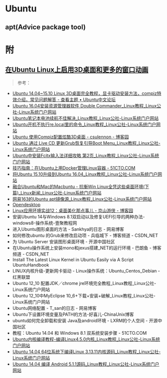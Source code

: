 # Ubuntu 

## apt(Advice package tool)


# 附
## [在Ubuntu Linux上启用3D桌面和更多的窗口动画](在UbuntuLinux上启用3D桌面和更多的窗口动画.md)

> 参考：

+ [Ubuntu 14.04~15.10 Linux 3D桌面完全教程，显卡驱动安装方法，compiz特效介绍，常见问题解答 - 查看主题 • Ubuntu中文论坛](http://forum.ubuntu.org.cn/viewtopic.php?t=140531)
+ [Ubuntu 16.04安装资源管理器软件 Double Commander_Linux教程_Linux公社-Linux系统门户网站](http://www.linuxidc.com/Linux/2016-04/130192.htm)
+ [Ubuntu笔记本电池续航不佳解决_Linux教程_Linux公社-Linux系统门户网站](http://www.linuxidc.com/Linux/2016-04/130122.htm)
+ [Ubuntu开机不执行re.local里的命令_Linux教程_Linux公社-Linux系统门户网站](http://www.linuxidc.com/Linux/2016-03/129219.htm)
+ [Ubuntu 使用Compiz配置炫酷3D桌面 - csulennon - 博客园](http://www.cnblogs.com/csulennon/p/4452302.html)
+ [Ubuntu 通过 Live CD 更新Grub恢复引导Boot Menu_Linux教程_Linux公社-Linux系统门户网站](http://www.linuxidc.com/Linux/2015-04/116451.htm)
+ [Ubuntu中安装Fcitx输入法详细攻略 第2页_Linux教程_Linux公社-Linux系统门户网站](http://www.linuxidc.com/Linux/2008-01/10369p2.htm)
+ [技巧指南：在Ubuntu上用Docker管理Linux容器 - 51CTO.COM](http://os.51cto.com/art/201407/444789_all.htm)
+ [将Ubuntu 15.10升级到Ubuntu 16.04_Linux教程_Linux公社-Linux系统门户网站](http://www.linuxidc.com/Linux/2016-03/129158.htm)
+ [融合Ubuntu和Mac的Macbuntu - 抗衡Win Linux全凭这些桌面环境(下篇)_Linux新闻_Linux公社-Linux系统门户网站](http://www.linuxidc.com/Linux/2012-01/52348p3.htm)
+ [网易163的Ubuntu apt镜像源_Linux教程_Linux公社-Linux系统门户网站](http://www.linuxidc.com/Linux/2016-04/130165.htm)
+ [Opendesktop](https://github.com/opendesktop/opendesktop-app)
+ [Linux应用环境实战12：桌面美化那点事儿 - 京山游侠 - 博客园](http://www.cnblogs.com/youxia/p/linux012.html)
+ 安装Ubuntu 14与Windows 8.1双启动以及修复UEFI引导的两种办法-windows8-操作系统-壹聚教程网
+ 进入Ubuntu图形桌面的方法 - Sankhya的日志 - 网易博客
+ 如何修改ubuntu 的Grub来修改启动项 - 兵临城下 - 博客频道 - CSDN_NET
+ 为 Ubuntu Server 安装图形桌面环境 - 开源中国社区
+ 在Ubuntu操作系统上安装mono和jexus搭建_NET的运行环境 - 巴朗鱼 - 博客频道 - CSDN_NET
+ Install The Latest Linux Kernel in Ubuntu Easily via A Script  UbuntuHandbook
+ LINUX内核升级-更新网卡驱动 - Linux操作系统：Ubuntu_Centos_Debian - 红黑联盟
+ Ubuntu 12_10 配置JDK／chrome jre环境完全教程_Linux教程_Linux公社-Linux系统门户网站
+ Ubuntu 12_10中MyEclipse 10_6+下载+安装+破解_Linux教程_Linux公社-Linux系统门户网站
+ Ubuntu网络配置 - T_san的日志 - 网易博客
+ Ubuntu下设置环境变量及PATH的方法-好喜儿-ChinaUnix博客
+ ubuntu如何完全卸载和安装 Java及android环境 - LXRM的个人空间 - 开源中国社区
+ 教程：Ubuntu 14.04 和 Windows 8.1 双系统安装步骤 - 51CTO.COM
+ [Ubuntu内核编译教程-编译Linux4.5.0内核_Linux教程_Linux公社-Linux系统门户网站](http://www.linuxidc.com/Linux/2016-04/129955.htm)
+ [Ubuntu 14.04 64位系统下编译Linux 3.13.11内核源码_Linux教程_Linux公社-Linux系统门户网站](http://www.linuxidc.com/Linux/2016-04/130459.htm)
+ [Ubuntu 14.04 编译 Android 5.1.1源码_Linux教程_Linux公社-Linux系统门户网站](http://www.linuxidc.com/Linux/2016-04/130698.htm)